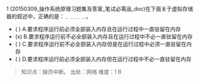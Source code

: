 1
(20150309_操作系统原理习题集及答案_笔试必需品_doc)在下面关于虚拟存储器的叙述中，正确的是：﹎﹎﹎﹎。
- ( ) A.要求程序运行前必须全部装入内存且在运行过程中一直驻留在内存 
- (x) B.要求程序运行前不必全部装入内存且在运行过程中不必一直驻留在内存
- ( ) C.要求程序运行前不必全部装入内存但是在运行过程中必须一直驻留在内存 
- ( ) D.要求程序运行前必须全部装入内存但在运行过程中不必一直驻留在内存

> 知识点：缺页中断。
> 出处：网络
> 难度：1
> B
